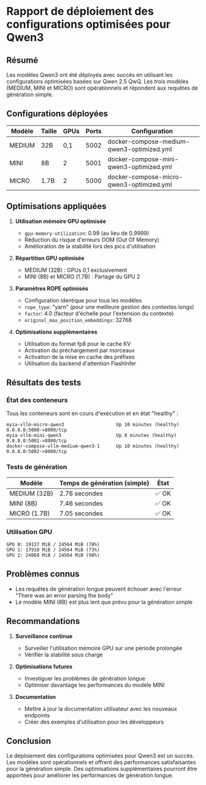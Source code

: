 # Rapport de déploiement des configurations optimisées pour Qwen3

## Résumé

Les modèles Qwen3 ont été déployés avec succès en utilisant les configurations optimisées basées sur Qwen 2.5 QwQ. Les trois modèles (MEDIUM, MINI et MICRO) sont opérationnels et répondent aux requêtes de génération simple.

## Configurations déployées

| Modèle | Taille | GPUs | Ports | Configuration |
|--------|--------|------|-------|--------------|
| MEDIUM | 32B | 0,1 | 5002 | docker-compose-medium-qwen3-optimized.yml |
| MINI | 8B | 2 | 5001 | docker-compose-mini-qwen3-optimized.yml |
| MICRO | 1.7B | 2 | 5000 | docker-compose-micro-qwen3-optimized.yml |

## Optimisations appliquées

1. **Utilisation mémoire GPU optimisée**
   - `gpu-memory-utilization`: 0.99 (au lieu de 0.9999)
   - Réduction du risque d'erreurs OOM (Out Of Memory)
   - Amélioration de la stabilité lors des pics d'utilisation

2. **Répartition GPU optimisée**
   - MEDIUM (32B) : GPUs 0,1 exclusivement
   - MINI (8B) et MICRO (1.7B) : Partage du GPU 2

3. **Paramètres ROPE optimisés**
   - Configuration identique pour tous les modèles
   - `rope_type`: "yarn" (pour une meilleure gestion des contextes longs)
   - `factor`: 4.0 (facteur d'échelle pour l'extension du contexte)
   - `original_max_position_embeddings`: 32768

4. **Optimisations supplémentaires**
   - Utilisation du format fp8 pour le cache KV
   - Activation du préchargement par morceaux
   - Activation de la mise en cache des préfixes
   - Utilisation du backend d'attention FlashInfer

## Résultats des tests

### État des conteneurs

Tous les conteneurs sont en cours d'exécution et en état "healthy" :

```
myia-vllm-micro-qwen3                   Up 10 minutes (healthy)   0.0.0.0:5000->8000/tcp
myia-vllm-mini-qwen3                    Up 8 minutes (healthy)    0.0.0.0:5001->8000/tcp
docker-compose-vllm-medium-qwen3-1      Up 10 minutes (healthy)   0.0.0.0:5002->8000/tcp
```

### Tests de génération

| Modèle | Temps de génération (simple) | État |
|--------|------------------------------|------|
| MEDIUM (32B) | 2.76 secondes | ✅ OK |
| MINI (8B) | 7.46 secondes | ✅ OK |
| MICRO (1.7B) | 7.05 secondes | ✅ OK |

### Utilisation GPU

```
GPU 0: 19137 MiB / 24564 MiB (78%)
GPU 1: 17918 MiB / 24564 MiB (73%)
GPU 2: 24068 MiB / 24564 MiB (98%)
```

## Problèmes connus

- Les requêtes de génération longue peuvent échouer avec l'erreur "There was an error parsing the body"
- Le modèle MINI (8B) est plus lent que prévu pour la génération simple

## Recommandations

1. **Surveillance continue**
   - Surveiller l'utilisation mémoire GPU sur une période prolongée
   - Vérifier la stabilité sous charge

2. **Optimisations futures**
   - Investiguer les problèmes de génération longue
   - Optimiser davantage les performances du modèle MINI

3. **Documentation**
   - Mettre à jour la documentation utilisateur avec les nouveaux endpoints
   - Créer des exemples d'utilisation pour les développeurs

## Conclusion

Le déploiement des configurations optimisées pour Qwen3 est un succès. Les modèles sont opérationnels et offrent des performances satisfaisantes pour la génération simple. Des optimisations supplémentaires pourront être apportées pour améliorer les performances de génération longue.